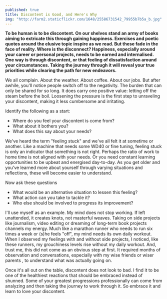 ```yaml
---
published: true
title: Discontent is Good, and Here's Why
img: "http://farm2.staticflickr.com/1648/25586731542_79955b7b5a_b.jpg"
---
```

**To be human is to be discontent. On our shelves stand an army of books aiming to extricate this through gaining happiness. Exercises and poetic quotes around the elusive topic inspire as we read. But these fade in the face of reality. Where is the disconnect? Happiness, especially around your career or personal projects, needs to be earned and internalised. One way is through discontent, or that feeling of dissatisfaction around your circumstances. Taking the journey through it will reveal your true priorities while clearing the path for new endeavors.** 

We all complain. About the weather. About coffee. About our jobs. But after awhile, you'll notice people switch off to the negativity. The burden that can only be shared for so long. It does carry one positive value: letting off the steam before the boil. Loosening the pressure is the first step to unraveling your discontent, making it less cumbersome and irritating.

Identify the following as a start:
* Where do you feel your discontent is come from? 
* What about it bothers you?  
* What does this say about your needs?  

We've heard the term "feeling stuck" and we've all felt it at sometime or another. Like a machine that needs some WD40 or fine tuning, feeling stuck is only an indicator that something is not right. Perhaps the ratio of work to home time is not aligned with your needs. Or you need constant learning opportunities to be upbeat and energised day-to-day. As you get older and you've learned more about yourself through varying situations and reflections, these will become easier to understand. 

Now ask these questions
* What would be an alternative situation to lessen this feeling? 
* What action can you take to tackle it? 
* Who else should be involved to progress its improvement? 

I'll use myself as an example. My mind does not stop working. If left unattended, it creates knots, not masterful weaves. Taking on side projects like journalism, video editing or dreaming of long-term book projects channels my energy. Much like a marathon runner who needs to run six times a week or (s)he feels "off", my mind needs its own daily workout. When I observed my feelings with and without side projects, I noticed, like these runners, my grouchiness levels rise without my daily workout. And, trust me, this did not come as an obvious step at first. It required months of observation and conversations, especially with my wise friends or wiser parents , to understand what was actually going on. 

Once it's all out on the table, discontent does not look to bad. I find it to be one of the healthiest reactions that should be embraced instead of shunned. Some of your greatest progressions professionally can come from analyzing and then taking the journey to work through it. So embrace it and learn to love your discontent. 
